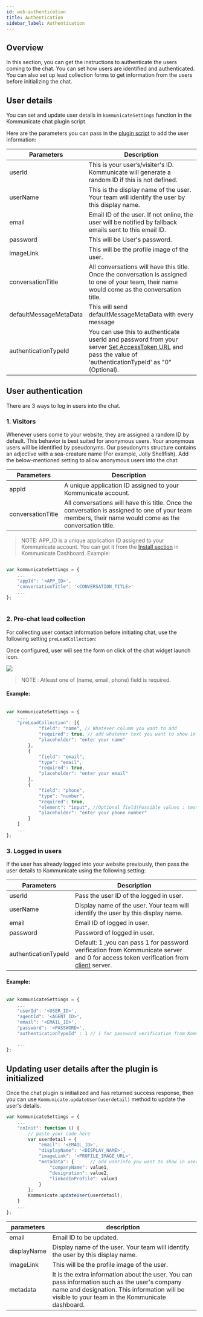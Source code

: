 ```yaml
---
id: web-authentication
title: Authentication
sidebar_label: Authentication
---
```


## Overview
In this section, you can get the instructions to authenticate the users coming to the chat. You can set how users are identified and authenticated. You can also set up lead collection forms to get information from the users before initializing the chat.

## User details
You can set and update user details in `kommunicateSettings` function in the Kommunicate chat plugin script.

Here are the parameters you can pass in the [plugin script](https://docs.kommunicate.io/docs/web-installation.html#script') to add the user information:

|Parameters | Description|
|---    |---    |
|userId | This is your user’s/visiter's ID. Kommunicate will generate a random ID if this is not defined.|
|userName | This is the display name of the user. Your team will identify the user by this display name.|
|email | Email ID of the user. If not online, the user will be notified by fallback emails sent to this email ID.|
|password | This will be User's password.|
|imageLink | This will be the profile image of the user.|
|conversationTitle | All conversations will have this title. Once the conversation is assigned to one of your team, their name would come as the conversation title.|
|defaultMessageMetaData |This will send defaultMessageMetaData with every message|
|authenticationTypeId |You can use this to authenticate userId and password from your server <a href="access-token-url-configuration" target="_blank">Set AccessToken URL</a> and pass the value of 'authenticationTypeId' as "0" (Optional).|

## User authentication
There are 3 ways to log in users into the chat. 

### 1. Visitors

Whenever users come to your website, they are assigned a random ID by default. This behavior is best suited for anonymous users. Your anonymous users will be identified by pseudonyms. Our pseudonyms structure contains an adjective with a sea-creature name (For example, Jolly Shellfish). Add the below-mentioned setting to allow anonymous users into the chat:


|Parameters | Description|
|---    |---    |
|appId | A unique application ID assigned to your Kommunicate account.|
|conversationTitle | All conversations will have this title. Once the conversation is assigned to one of your team members, their name would come as the conversation title.|

 > NOTE:  APP_ID is a unique application ID assigned to your Kommunicate account. You can get it from the [Install section](https://dashboard.kommunicate.io/settings/install) in Kommunicate Dashboard.
Example:
```javascript

var kommunicateSettings = {
    ...
    "appId": '<APP_ID>',
    "conversationTitle": '<CONVERSATION_TITLE>'
    ...
};
 
```

### 2. Pre-chat lead collection

For collecting user contact information before initiating chat, use the following setting `preLeadCollection`:

Once configured, user will see the form on click of the chat widget launch icon.

<img align="middle" src="https://www.kommunicate.io/blog/wp-content/uploads/2018/06/Screen-Shot-2018-06-05-at-8.40.22-PM.png" />

> NOTE : Atleast one of (name, email, phone) field is required.

#### Example:
```javascript

var kommunicateSettings = {
     ...
    "preLeadCollection": [{
            "field": "name", // Whatever column you want to add
            "required": true, // add whatever text you want to show in placeholder
            "placeholder": "enter your name"
        },
        {
            "field": "email",
            "type": "email",
            "required": true,
            "placeholder": "enter your email"
        },
        {
            "field": "phone",
            "type": "number",
            "required": true,
            "element": "input", //Optional field(Possible values : textarea or input) 
            "placeholder": "enter your phone number"
        }
    ]
    ...
};

```

### 3. Logged in users

If the user has already logged into your website previously, then pass the user details to Kommunicate using the following setting:

|Parameters | Description|
|---    |---    |
|userId| Pass the user ID of the logged in user.|
|userName | Display name of the user. Your team will identify the user by this display name.|
|email | Email ID of logged in user.|
|password| Password of logged in user.|
|authenticationTypeId| Default: 1 ,you can pass 1 for password verification from Kommunicate server and 0 for access token verification from [client](https://docs.kommunicate.io/docs/access-token-url-configuration) server.|





#### Example:
```javascript

var kommunicateSettings = {
    ...
    "userId": '<USER_ID>',
    "agentId": '<AGENT_ID>',
    "email": '<EMAIL_ID>',
    "password": '<PASSWORD>',
    "authenticationTypeId" : 1 // 1 for password verification from Kommunicate server and 0 for password verification from your server

    ...
};

```



## Updating user details after the plugin is initialized

Once the chat plugin is initialized and has returned success response, then you can use `Kommunicate.updateUser(userdetail)` method to update the user's details.

```javascript
var kommunicateSettings = {
    ...
    "onInit": function () {
        // paste your code here
        var userdetail = {
            "email": '<EMAIL_ID>',
            "displayName": '<DISPLAY_NAME>',
            "imageLink": '<PROFILE_IMAGE_URL>',
            "metadata": {      // add userinfo you want to show in userinfo section of kommunicate dashboard
                "companyName": value1,
                "designation": value2,
                "linkedInProfile": value3
            }
        };
        Kommunicate.updateUser(userdetail);
    }
    ...
};

```
|parameters | description|
|---    |---    |
|email| Email ID to be updated.|
|displayName | Display name of the user. Your team will identify the user by this display name.|
|imageLink |This will be the profile image of the user.|
|metadata | It is the extra information about the user. You can pass information such as the user's company name and designation. This information will be visible to your team in the Kommunicate dashboard.|
